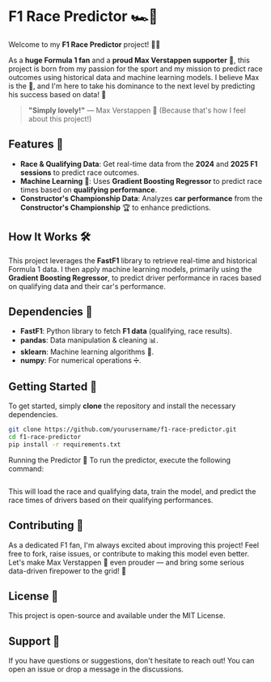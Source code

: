 # F1 Race Predictor 🏎️💨

Welcome to my **F1 Race Predictor** project! 🚗💨

As a **huge Formula 1 fan** and a **proud Max Verstappen supporter** 🦁, this project is born from my passion for the sport and my mission to predict race outcomes using historical data and machine learning models. I believe Max is the 🐐, and I'm here to take his dominance to the next level by predicting his success based on data! 🚀

> **"Simply lovely!"** — Max Verstappen 🦁 (Because that's how I feel about this project!)

## Features 🌟

- **Race & Qualifying Data**: Get real-time data from the **2024** and **2025 F1 sessions** to predict race outcomes.
- **Machine Learning** 🤖: Uses **Gradient Boosting Regressor** to predict race times based on **qualifying performance**.
- **Constructor's Championship Data**: Analyzes **car performance** from the **Constructor's Championship** 🏆 to enhance predictions.

## How It Works 🛠️

This project leverages the **FastF1** library to retrieve real-time and historical Formula 1 data. I then apply machine learning models, primarily using the **Gradient Boosting Regressor**, to predict driver performance in races based on qualifying data and their car's performance.

## Dependencies 🔧

- **FastF1**: Python library to fetch **F1 data** (qualifying, race results).
- **pandas**: Data manipulation & cleaning 📊.
- **sklearn**: Machine learning algorithms 🧠.
- **numpy**: For numerical operations ➗.

## Getting Started 🚀

To get started, simply **clone** the repository and install the necessary dependencies.

```bash
git clone https://github.com/yourusername/f1-race-predictor.git
cd f1-race-predictor
pip install -r requirements.txt
```
Running the Predictor 🏁
To run the predictor, execute the following command:

```python main.py
```
This will load the race and qualifying data, train the model, and predict the race times of drivers based on their qualifying performances.

## Contributing 🤝
As a dedicated F1 fan, I'm always excited about improving this project! Feel free to fork, raise issues, or contribute to making this model even better. Let's make Max Verstappen 🦁 even prouder — and bring some serious data-driven firepower to the grid! 💪

## License 📜
This project is open-source and available under the MIT License.

## Support 💬
If you have questions or suggestions, don't hesitate to reach out! You can open an issue or drop a message in the discussions.


